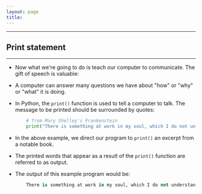 ```yaml
---
layout: page
title:
---
```

***

## Print statement
***

- Now what we're going to do is teach our computer to communicate. The gift of speech is valuable:

- A computer can answer many questions we have about "how" or "why" or "what" it is doing.

- In Python, the `print()` function is used to tell a computer to talk. The message to be printed should be surrounded by quotes:

    ```python
        # from Mary Shelley's Frankenstein
        print("There is something at work in my soul, which I do not understand.")
    ```

- In the above example, we direct our program to `print()` an excerpt from a notable book.

- The printed words that appear as a result of the `print()` function are referred to as output.

- The output of this example program would be:

    ```python
        There is something at work in my soul, which I do not understand.
    ```
